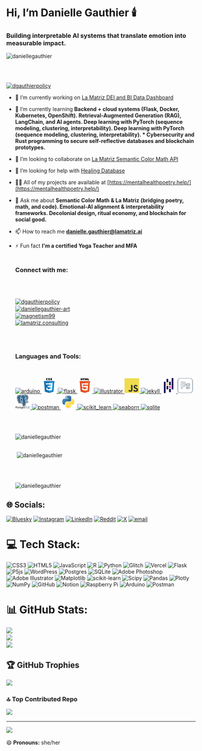 # Hi, I’m Danielle Gauthier 🕯️

### Building interpretable AI systems that translate emotion into measurable impact.
<p align="left"> <img src="https://komarev.com/ghpvc/?username=daniellegauthier&label=Profile%20views&color=0e75b6&style=flat" alt="daniellegauthier" /> </p><br><br><p align="left"> <a href="https://twitter.com/dgauthierpolicy" target="blank"><img src="https://img.shields.io/twitter/follow/dgauthierpolicy?logo=twitter&style=for-the-badge" alt="dgauthierpolicy" /></a> </p>

- 🔭 I’m currently working on [La Matriz DEI and BI Data Dashboard](https://github.com/users/daniellegauthier/projects/1)

- 🌱 I’m currently learning **Backend + cloud systems (Flask, Docker, Kubernetes, OpenShift). Retrieval-Augmented Generation (RAG), LangChain, and AI agents. Deep learning with PyTorch (sequence modeling, clustering, interpretability). Deep learning with PyTorch (sequence modeling, clustering, interpretability). * Cybersecurity and Rust programming to secure self-reflective databases and blockchain prototypes.**

- 👯 I’m looking to collaborate on [La Matriz Semantic Color Math API](https://github.com/users/daniellegauthier/projects/3)

- 🤝 I’m looking for help with [Healing Database](https://github.com/daniellegauthier/reading_list)

- 👨‍💻 All of my projects are available at [https://mentalhealthpoetry.help/](https://mentalhealthpoetry.help/)

- 💬 Ask me about **Semantic Color Math & La Matriz (bridging poetry, math, and code). Emotional-AI alignment & interpretability frameworks. Decolonial design, ritual economy, and blockchain for social good.**

- 📫 How to reach me **danielle.gauthier@lamatriz.ai**

- ⚡ Fun fact **I'm a certified Yoga Teacher and MFA**
<br><br><h3 align="left">Connect with me:</h3><br><p align="left"><br><a href="https://twitter.com/dgauthierpolicy" target="blank"><img align="center" src="https://raw.githubusercontent.com/rahuldkjain/github-profile-readme-generator/master/src/images/icons/Social/twitter.svg" alt="dgauthierpolicy" height="30" width="40" /></a><br><a href="https://linkedin.com/in/daniellegauthier-art" target="blank"><img align="center" src="https://raw.githubusercontent.com/rahuldkjain/github-profile-readme-generator/master/src/images/icons/Social/linked-in-alt.svg" alt="daniellegauthier-art" height="30" width="40" /></a><br><a href="https://kaggle.com/magnetism99" target="blank"><img align="center" src="https://raw.githubusercontent.com/rahuldkjain/github-profile-readme-generator/master/src/images/icons/Social/kaggle.svg" alt="magnetism99" height="30" width="40" /></a><br><a href="https://instagram.com/lamatriz.consulting" target="blank"><img align="center" src="https://raw.githubusercontent.com/rahuldkjain/github-profile-readme-generator/master/src/images/icons/Social/instagram.svg" alt="lamatriz.consulting" height="30" width="40" /></a><br></p><br><br><h3 align="left">Languages and Tools:</h3><br><p align="left"> <a href="https://www.arduino.cc/" target="_blank" rel="noreferrer"> <img src="https://cdn.worldvectorlogo.com/logos/arduino-1.svg" alt="arduino" width="40" height="40"/> </a> <a href="https://www.w3schools.com/css/" target="_blank" rel="noreferrer"> <img src="https://raw.githubusercontent.com/devicons/devicon/master/icons/css3/css3-original-wordmark.svg" alt="css3" width="40" height="40"/> </a> <a href="https://flask.palletsprojects.com/" target="_blank" rel="noreferrer"> <img src="https://www.vectorlogo.zone/logos/pocoo_flask/pocoo_flask-icon.svg" alt="flask" width="40" height="40"/> </a> <a href="https://www.w3.org/html/" target="_blank" rel="noreferrer"> <img src="https://raw.githubusercontent.com/devicons/devicon/master/icons/html5/html5-original-wordmark.svg" alt="html5" width="40" height="40"/> </a> <a href="https://www.adobe.com/in/products/illustrator.html" target="_blank" rel="noreferrer"> <img src="https://www.vectorlogo.zone/logos/adobe_illustrator/adobe_illustrator-icon.svg" alt="illustrator" width="40" height="40"/> </a> <a href="https://developer.mozilla.org/en-US/docs/Web/JavaScript" target="_blank" rel="noreferrer"> <img src="https://raw.githubusercontent.com/devicons/devicon/master/icons/javascript/javascript-original.svg" alt="javascript" width="40" height="40"/> </a> <a href="https://jekyllrb.com/" target="_blank" rel="noreferrer"> <img src="https://www.vectorlogo.zone/logos/jekyllrb/jekyllrb-icon.svg" alt="jekyll" width="40" height="40"/> </a> <a href="https://pandas.pydata.org/" target="_blank" rel="noreferrer"> <img src="https://raw.githubusercontent.com/devicons/devicon/2ae2a900d2f041da66e950e4d48052658d850630/icons/pandas/pandas-original.svg" alt="pandas" width="40" height="40"/> </a> <a href="https://www.photoshop.com/en" target="_blank" rel="noreferrer"> <img src="https://raw.githubusercontent.com/devicons/devicon/master/icons/photoshop/photoshop-line.svg" alt="photoshop" width="40" height="40"/> </a> <a href="https://www.postgresql.org" target="_blank" rel="noreferrer"> <img src="https://raw.githubusercontent.com/devicons/devicon/master/icons/postgresql/postgresql-original-wordmark.svg" alt="postgresql" width="40" height="40"/> </a> <a href="https://postman.com" target="_blank" rel="noreferrer"> <img src="https://www.vectorlogo.zone/logos/getpostman/getpostman-icon.svg" alt="postman" width="40" height="40"/> </a> <a href="https://www.python.org" target="_blank" rel="noreferrer"> <img src="https://raw.githubusercontent.com/devicons/devicon/master/icons/python/python-original.svg" alt="python" width="40" height="40"/> </a> <a href="https://scikit-learn.org/" target="_blank" rel="noreferrer"> <img src="https://upload.wikimedia.org/wikipedia/commons/0/05/Scikit_learn_logo_small.svg" alt="scikit_learn" width="40" height="40"/> </a> <a href="https://seaborn.pydata.org/" target="_blank" rel="noreferrer"> <img src="https://seaborn.pydata.org/_images/logo-mark-lightbg.svg" alt="seaborn" width="40" height="40"/> </a> <a href="https://www.sqlite.org/" target="_blank" rel="noreferrer"> <img src="https://www.vectorlogo.zone/logos/sqlite/sqlite-icon.svg" alt="sqlite" width="40" height="40"/> </a> </p><br><br><p><img align="left" src="https://github-readme-stats.vercel.app/api/top-langs?username=daniellegauthier&show_icons=true&locale=en&layout=compact" alt="daniellegauthier" /></p><br><br><p>&nbsp;<img align="center" src="https://github-readme-stats.vercel.app/api?username=daniellegauthier&show_icons=true&locale=en" alt="daniellegauthier" /></p><br><br><p><img align="center" src="https://github-readme-streak-stats.herokuapp.com/?user=daniellegauthier&" alt="daniellegauthier" /></p>


## 🌐 Socials:
[![Bluesky](https://img.shields.io/badge/bluesky-0285FF?style=for-the-badge&logo=bluesky&logoColor=%23FFFFFF)](https://bsky.app/profile/lamatriz-geometry) [![Instagram](https://img.shields.io/badge/Instagram-%23E4405F.svg?logo=Instagram&logoColor=white)](https://instagram.com/lamatriz.consulting) [![LinkedIn](https://img.shields.io/badge/LinkedIn-%230077B5.svg?logo=linkedin&logoColor=white)](https://linkedin.com/in/daniellegauthier-art) [![Reddit](https://img.shields.io/badge/Reddit-%23FF4500.svg?logo=Reddit&logoColor=white)](https://reddit.com/user/fuzzygeometric) [![X](https://img.shields.io/badge/X-black.svg?logo=X&logoColor=white)](https://x.com/dgauthierpolicy) [![email](https://img.shields.io/badge/Email-D14836?logo=gmail&logoColor=white)](mailto:danielle.gauthier@lamatriz.ai) 

# 💻 Tech Stack:
![CSS3](https://img.shields.io/badge/css3-%231572B6.svg?style=for-the-badge&logo=css3&logoColor=white) ![HTML5](https://img.shields.io/badge/html5-%23E34F26.svg?style=for-the-badge&logo=html5&logoColor=white) ![JavaScript](https://img.shields.io/badge/javascript-%23323330.svg?style=for-the-badge&logo=javascript&logoColor=%23F7DF1E) ![R](https://img.shields.io/badge/r-%23276DC3.svg?style=for-the-badge&logo=r&logoColor=white) ![Python](https://img.shields.io/badge/python-3670A0?style=for-the-badge&logo=python&logoColor=ffdd54) ![Glitch](https://img.shields.io/badge/glitch-%233333FF.svg?style=for-the-badge&logo=glitch&logoColor=white) ![Vercel](https://img.shields.io/badge/vercel-%23000000.svg?style=for-the-badge&logo=vercel&logoColor=white) ![Flask](https://img.shields.io/badge/flask-%23000.svg?style=for-the-badge&logo=flask&logoColor=white) ![P5js](https://img.shields.io/badge/p5.js-ED225D?style=for-the-badge&logo=p5.js&logoColor=FFFFFF) ![WordPress](https://img.shields.io/badge/WordPress-%23117AC9.svg?style=for-the-badge&logo=WordPress&logoColor=white) ![Postgres](https://img.shields.io/badge/postgres-%23316192.svg?style=for-the-badge&logo=postgresql&logoColor=white) ![SQLite](https://img.shields.io/badge/sqlite-%2307405e.svg?style=for-the-badge&logo=sqlite&logoColor=white) ![Adobe Photoshop](https://img.shields.io/badge/adobe%20photoshop-%2331A8FF.svg?style=for-the-badge&logo=adobe%20photoshop&logoColor=white) ![Adobe Illustrator](https://img.shields.io/badge/adobe%20illustrator-%23FF9A00.svg?style=for-the-badge&logo=adobe%20illustrator&logoColor=white) ![Matplotlib](https://img.shields.io/badge/Matplotlib-%23ffffff.svg?style=for-the-badge&logo=Matplotlib&logoColor=black) ![scikit-learn](https://img.shields.io/badge/scikit--learn-%23F7931E.svg?style=for-the-badge&logo=scikit-learn&logoColor=white) ![Scipy](https://img.shields.io/badge/SciPy-%230C55A5.svg?style=for-the-badge&logo=scipy&logoColor=%white) ![Pandas](https://img.shields.io/badge/pandas-%23150458.svg?style=for-the-badge&logo=pandas&logoColor=white) ![Plotly](https://img.shields.io/badge/Plotly-%233F4F75.svg?style=for-the-badge&logo=plotly&logoColor=white) ![NumPy](https://img.shields.io/badge/numpy-%23013243.svg?style=for-the-badge&logo=numpy&logoColor=white) ![GitHub](https://img.shields.io/badge/github-%23121011.svg?style=for-the-badge&logo=github&logoColor=white) ![Notion](https://img.shields.io/badge/Notion-%23000000.svg?style=for-the-badge&logo=notion&logoColor=white) ![Raspberry Pi](https://img.shields.io/badge/-Raspberry_Pi-C51A4A?style=for-the-badge&logo=Raspberry-Pi) ![Arduino](https://img.shields.io/badge/-Arduino-00979D?style=for-the-badge&logo=Arduino&logoColor=white) ![Postman](https://img.shields.io/badge/Postman-FF6C37?style=for-the-badge&logo=postman&logoColor=white)
# 📊 GitHub Stats:
![](https://github-readme-stats.vercel.app/api?username=daniellegauthier&theme=dark&hide_border=false&include_all_commits=false&count_private=false)<br/>
![](https://nirzak-streak-stats.vercel.app/?user=daniellegauthier&theme=dark&hide_border=false)<br/>
![](https://github-readme-stats.vercel.app/api/top-langs/?username=daniellegauthier&theme=dark&hide_border=false&include_all_commits=false&count_private=false&layout=compact)

## 🏆 GitHub Trophies
![](https://github-profile-trophy.vercel.app/?username=daniellegauthier&theme=radical&no-frame=false&no-bg=true&margin-w=4)

### 🔝 Top Contributed Repo
![](https://github-contributor-stats.vercel.app/api?username=daniellegauthier&limit=5&theme=dark&combine_all_yearly_contributions=true)

---
[![](https://visitcount.itsvg.in/api?id=daniellegauthier&icon=3&color=8)](https://visitcount.itsvg.in)

<!-- Proudly created with GPRM ( https://gprm.itsvg.in ) -->
😄 **Pronouns:** she/her

